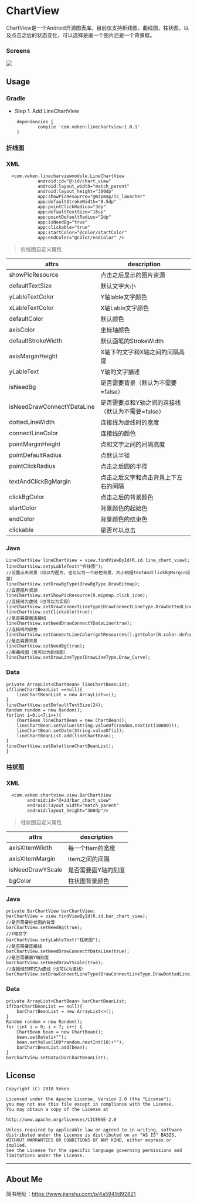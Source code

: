 # ChartView

ChartView是一个Android开源图表库。目前仅支持折线图，曲线图，柱状图，以及点击之后的状态变化，可以选择是画一个图片还是一个背景框。

### Screens
![](https://github.com/Veken/LineChartView/raw/master/image/linechartview.gif)</br>

## Usage

### Gradle
* Step 1. Add LineChartView

```
    dependencies {
	        compile 'com.veken:linechartview:1.0.1'
	}
```
### 折线图
### XML
```
  <com.veken.linecharviewmodule.LineChartView
            android:id="@+id/chart_view"
            android:layout_width="match_parent"
            android:layout_height="300dp"
            app:showPicResource="@mipmap/ic_launcher"
            app:defaultStrokeWidth="0.5dp"
            app:pointClickRadius="3dp"
            app:defaultTextSize="16sp"
            app:pointDefaultRadius="2dp"
            app:isNeedBg="true"
            app:clickable="true"
            app:startColor="@color/startColor"
            app:endColor="@color/endColor" />

```
> 折线图自定义属性

attrs | description
---|---
showPicResource | 点击之后显示的图片资源
defaultTextSize | 默认文字大小
yLableTextColor | Y轴lable文字颜色
xLableTextColor | X轴Lable文字颜色
defaultColor    | 默认颜色
axisColor       | 坐标轴颜色
defaultStrokeWidth | 默认画笔的StrokeWidth 
axisMarginHeight    | X轴下的文字和X轴之间的间隔高度
yLableText      | Y轴的文字描述
isNeedBg        | 是否需要背景（默认为不需要=false）
isNeedDrawConnectYDataLine | 是否需要点和Y轴之间的连接线（默认为不需要=false）
dottedLineWidth | 连接线为虚线时的宽度
connectLineColor | 连接线的颜色 
pointMarginHeight | 点和文字之间的间隔高度
pointDefaultRadius | 点默认半径
pointClickRadius | 点击之后圆的半径
textAndClickBgMargin | 点击之后文字和点击背景上下左右的间隔
clickBgColor | 点击之后的背景颜色
startColor | 背景颜色的起始色
endColor | 背景颜色的结束色
clickable | 是否可以点击

### Java
```
LineChartView lineChartView = view.findViewById(R.id.line_chart_view);
lineChartView.setyLableText("折线图");
//设置点击背景（可以为图片，也可以为一个颜色背景，大小根据textAndClickBgMargin设置）
lineChartView.setDrawBgType(DrawBgType.DrawBitmap);
//设置图片资源
lineChartView.setShowPicResource(R.mipmap.click_icon);
//连接线为虚线（也可以为实现）
lineChartView.setDrawConnectLineType(DrawConnectLineType.DrawDottedLine);
lineChartView.setClickable(true);
//是否需要画连接线
lineChartView.setNeedDrawConnectYDataLine(true);
//连接线的颜色
lineChartView.setConnectLineColor(getResources().getColor(R.color.default_color));
//是否需要背景
lineChartView.setNeedBg(true);
//画曲线图（也可以为折线图）
lineChartView.setDrawLineType(DrawLineType.Draw_Curve);
```
### Data
```
private ArrayList<ChartBean> lineChartBeanList;
if(lineChartBeanList ==null){
    lineChartBeanList = new ArrayList<>();
}
lineChartView.setDefaultTextSize(24);
Random random = new Random();
for(int i=0;i<7;i++){
    ChartBean lineChartBean = new ChartBean();
    lineChartBean.setValue(String.valueOf(random.nextInt(10000)));
    lineChartBean.setDate(String.valueOf(i));
    lineChartBeanList.add(lineChartBean);
}
lineChartView.setData(lineChartBeanList);
}
```

### 柱状图
### XML
```
  <com.veken.chartview.view.BarChartView
        android:id="@+id/bar_chart_view"
        android:layout_width="match_parent"
        android:layout_height="300dp"/>

```
> 柱状图自定义属性

attrs | description
---|---
axisXItemWidth | 每一个Item的宽度
axisXItemMargin | Item之间的间隔
isNeedDrawYScale | 是否需要画Y轴的刻度
bgColor | 柱状图背景颜色

### Java
```
private BarChartView barChartView;
barChartView = view.findViewById(R.id.bar_chart_view);
//是否需要柱状图的背景
barChartView.setNeedBg(true);
//Y轴文字
barChartView.setyLableText("柱状图");
//是否需要连接线
barChartView.setNeedDrawConnectYDataLine(true);
//是否需要画Y轴刻度
barChartView.setNeedDrawYScale(true);
//连接线的样式为虚线（也可以为直线）
barChartView.setDrawConnectLineType(DrawConnectLineType.DrawDottedLine);
```
### Data
```
private ArrayList<ChartBean> barChartBeanList;
if(barChartBeanList == null){
    barChartBeanList = new ArrayList<>();
}
Random random = new Random();
for (int i = 0; i < 7; i++) {
    ChartBean bean = new ChartBean();
    bean.setDate(i+"");
    bean.setValue(100*random.nextInt(10)+"");
    barChartBeanList.add(bean);
}
barChartView.setData(barChartBeanList);
```



## License
```
Copyright (C) 2018 Veken

Licensed under the Apache License, Version 2.0 (the "License");
you may not use this file except in compliance with the License.
You may obtain a copy of the License at

http://www.apache.org/licenses/LICENSE-2.0

Unless required by applicable law or agreed to in writing, software
distributed under the License is distributed on an "AS IS" BASIS,
WITHOUT WARRANTIES OR CONDITIONS OF ANY KIND, either express or implied.
See the License for the specific language governing permissions and
limitations under the License.
```
******

## About Me

简书地址：https://www.jianshu.com/p/4a5949d92821





